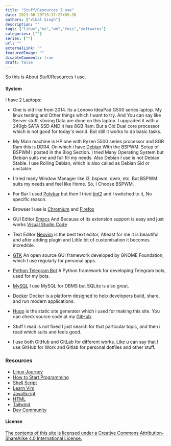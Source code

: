 ```yaml
---
title: "Stuff/Resources I use"
date: 2023-06-29T15:37:27+05:30
authors: ["Vikal Singh"]
description: ""
tags: ["linux","os","wm","foss","softwares"]
categories: [""]
series: [""]
url: ""
externalLink: ""
featuredImage: ""
disableComments: true
draft: false
---
```



So this is About Stuff/Resources I use.

#### System

I have 2 Laptops:
 - One is old like from 2014. Its a Lenovo IdeaPad G500 series laptop. My linux testing and Other things which I want to try. And You can say like Server stuff, storing Data are done on this laptop.
   I upgraded it with a 240gb SATA SSD AND it has 8GB Ram. But a Old Dual core processor which is not good for today's world. But still it works to do basic tasks.

 - My Main machine is HP one with Ryzen 5500 series processor and 8GB Ram this is DDR4. On which i have [Debian](https://debian.org) With the BSPWM. Setup of BSPWM I posted in the Blog Section. I tried Many Operating System but Debian suits me and full fill my needs. Also Debian I use is not Debian Stable. I use Rolling Debian, which is also called as Debian Sid or unstable.
 - I tried many Window Manager like i3, bspwm, dwm, etc. But BSPWM suits my needs and feel like Home. So, I Choose BSPWM.
 - For Bar I used [Polybar](https://github.com/polybar/polybar) but then I tried [tint2](https://wiki.archlinux.org/title/tint2#:~:text=tint2%20is%20a%20simple%2C%20unobtrusive,not%20come%20with%20a%20panel.) and I switched to it, No specific reason.
 - Browser I use is [Chromium](https://www.chromium.org/chromium-projects/) and [Firefox](https://www.mozilla.org/en-US/firefox/new/)
 - GUI Editor [Emacs](https://www.gnu.org/software/emacs/) And  Because of its extension support is easy and just works [Visual Studio Code](https://code.visualstudio.com/)
 - Text Editor [Neovim](https://neovim.io/) is the best text editor, Atleast for me it is beautiful and after adding plugin and Little bit of customisation it becomes incredible.
 - [GTK](https://gtk.org/) An open source GUI framework developed by GNOME Foundation, which I use regularly for personal apps.
 - [Python Telegram Bot](https://python-telegram-bot.org/) A Python framework for developing Telegram bots, used for my bots.
 - [MySQL](https://www.mysql.com/) I use MySQL for DBMS but SQLite is also great.
 - [Docker](https://www.docker.com/) 
Docker is a platform designed to help developers build, share, and run modern applications.
- [Hugo](https://gohugo.io/) is the static site generator which i used for making this site. You can check source code at my [GitHub](https://github.com/singh-vikal).
- Stuff I read is not fixed I just search for that particular topic, and then i read which suits and feels good.
- I use both GitHub and GitLab for different works. Like u can say that I use GitHub for Work and Gitlab for personal dotfiles and other stuff.

### Resources

- [Linux Journey](https://linuxjourney.com/)
- [How to Start Programming](https://theevilskeleton.gitlab.io/2022/10/10/how-I-started-programming-and-how-you-can-too.html#bottles)
- [Shell Script](https://www.shellscript.sh/)
- [Learn Vim](https://learnvimscriptthehardway.stevelosh.com/)
- [JavaScript](https://javascript.info/)
- [HTML](https://developer.mozilla.org/en-US/docs/Web/HTML)
- [Tailwind](https://tailwindcss.com/)
- [Dev Community](https://dev.to)








#### License 

[The contents of this site is licensed under a Creative Commons Attribution-ShareAlike 4.0 International License.](https://creativecommons.org/licenses/by-sa/4.0/)
